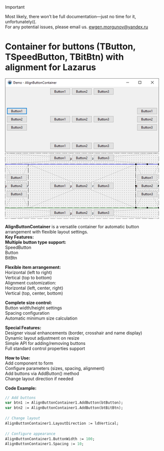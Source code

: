 > [!IMPORTANT]
> Most likely, there won’t be full documentation—just no time for it, unfortunately((.<br>
> For any potential issues, please email us. ewgen.morgunov@yandex.ru

# Container for buttons (TButton, TSpeedButton, TBitBtn) with alignment for Lazarus</br>

![image](/demo.png "image")
![image](/image.png "image")  

**AlignButtonContainer** is a versatile container for automatic button arrangement with flexible layout settings.</br>
**Key Features:**</br>
**Multiple button type support:**</br>
SpeedButton</br>
Button</br>
BitBtn</br>

**Flexible item arrangement:**</br>
Horizontal (left to right)</br>
Vertical (top to bottom)</br>
Alignment customization:</br>
Horizontal (left, center, right)</br>
Vertical (top, center, bottom)</br>

**Complete size control:**</br>
Button width/height settings</br>
Spacing configuration</br>
Automatic minimum size calculation</br>

**Special Features:**</br>
Designer visual enhancements (border, crosshair and name display)</br>
Dynamic layout adjustment on resize</br>
Simple API for adding/removing buttons</br>
Full standard control properties support</br>

**How to Use:**</br>
Add component to form</br>
Configure parameters (sizes, spacing, alignment)</br>
Add buttons via AddButton() method</br>
Change layout direction if needed</br>

**Code Example:**</br>
````pascal
// Add buttons
var btn1 := AlignButtonContainer1.AddButton(btButton);
var btn2 := AlignButtonContainer1.AddButton(btBitBtn);

// Change layout
AlignButtonContainer1.LayoutDirection := ldVertical;

// Configure appearance
AlignButtonContainer1.ButtonWidth := 100;
AlignButtonContainer1.Spacing := 10;
````
